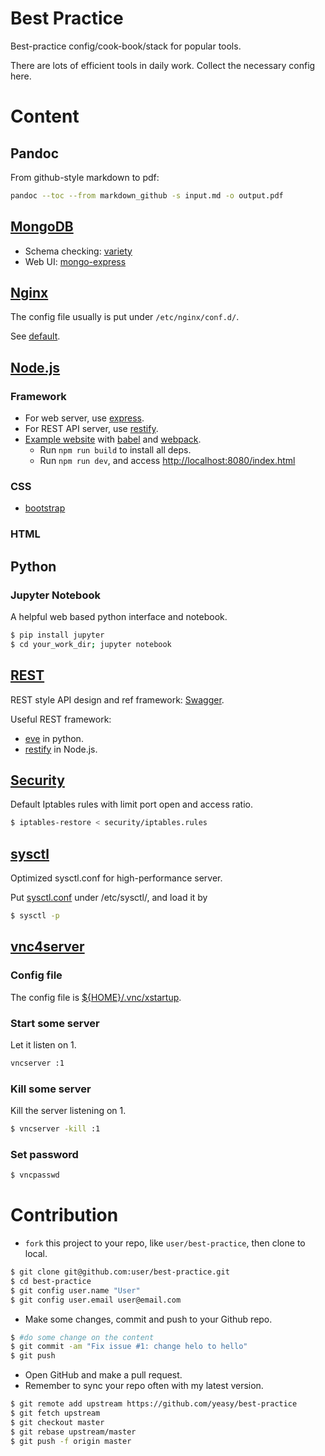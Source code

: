 Best Practice
===

Best-practice config/cook-book/stack for popular tools.

There are lots of efficient tools in daily work. Collect the necessary config here.

# Content
## Pandoc

From github-style markdown to pdf: 

```sh
pandoc --toc --from markdown_github -s input.md -o output.pdf 
```


## [MongoDB](https://www.mongodb.org)
* Schema checking: [variety](https://github.com/variety/variety)
* Web UI: [mongo-express](https://github.com/andzdroid/mongo-express)

## [Nginx](nginx)
The config file usually is put under `/etc/nginx/conf.d/`.

See [default](nginx/default).

## [Node.js](https://nodejs.org)

### Framework
* For web server, use [express](https://expressjs.com).
* For REST API server, use [restify](https://restify.com).
* [Example website](website) with [babel](https://babeljs.io) and [webpack](https://webpack.github.io/).
    - Run `npm run build` to install all deps.
    - Run `npm run dev`, and access [http://localhost:8080/index.html](http://localhost:8080/index.html)

### CSS
* [bootstrap](https://getbootstrap.com/)

### HTML

## Python

### Jupyter Notebook

A helpful web based python interface and notebook.

```bash
$ pip install jupyter
$ cd your_work_dir; jupyter notebook
```

## [REST](https://en.wikipedia.org/wiki/Representational_state_transfer)
REST style API design and ref framework: [Swagger](http://swagger.io/).

Useful REST framework:
* [eve](http://python-eve.org/) in python.
* [restify](https://restify.com) in Node.js.

## [Security](security)
Default Iptables rules with limit port open and access ratio.

```bash
$ iptables-restore < security/iptables.rules
```

## [sysctl](sysctl)
Optimized sysctl.conf for high-performance server.

Put [sysctl.conf](sysctl/sysctl.conf) under /etc/sysctl/, and load it by

```bash
$ sysctl -p
```

## [vnc4server](vnc4server)
### Config file
The config file is [${HOME}/.vnc/xstartup](vnc4server/xstartup).
### Start some server
Let it listen on 1.

```bash
vncserver :1
```
### Kill some server
Kill the server listening on 1.

```bash
$ vncserver -kill :1
```
### Set password

```bash
$ vncpasswd
```

# Contribution
* `fork` this project to your repo, like `user/best-practice`, then clone to local.

```bash
$ git clone git@github.com:user/best-practice.git
$ cd best-practice
$ git config user.name "User"
$ git config user.email user@email.com
```

* Make some changes, commit and push to your Github repo.

```bash
$ #do some change on the content
$ git commit -am "Fix issue #1: change helo to hello"
$ git push
```

* Open GitHub and make a pull request.
* Remember to sync your repo often with my latest version.

```bash
$ git remote add upstream https://github.com/yeasy/best-practice
$ git fetch upstream
$ git checkout master
$ git rebase upstream/master
$ git push -f origin master
```
